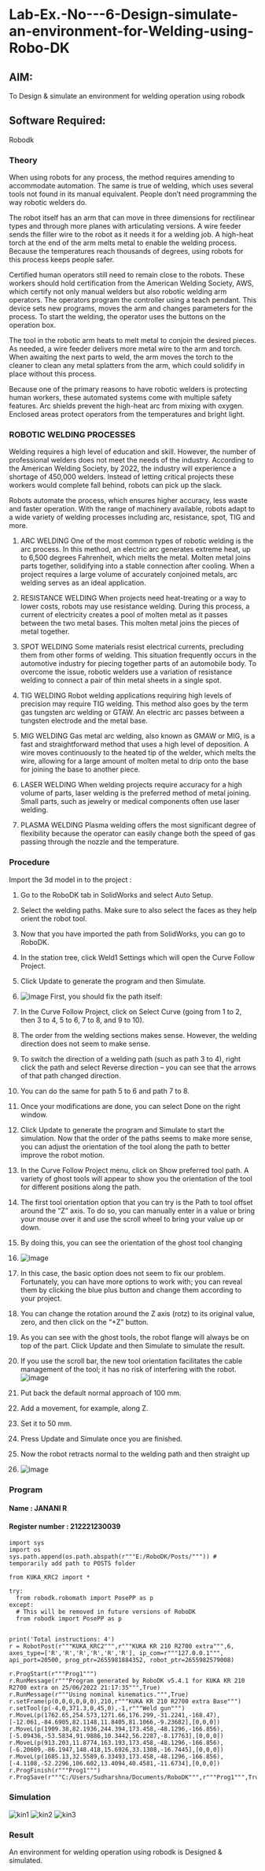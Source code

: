 # Lab-Ex.-No---6-Design-simulate-an-environment-for-Welding-using-Robo-DK


 
## AIM:
  To Design & simulate an environment for welding operation using robodk 

## Software  Required:
Robodk

### Theory
When using robots for any process, the method requires amending to accommodate automation. The same is true of welding, which uses several tools not found in its manual equivalent. People don’t need programming the way robotic welders do.

The robot itself has an arm that can move in three dimensions for rectilinear types and through more planes with articulating versions. A wire feeder sends the filler wire to the robot as it needs it for a welding job. A high-heat torch at the end of the arm melts metal to enable the welding process. Because the temperatures reach thousands of degrees, using robots for this process keeps people safer.

Certified human operators still need to remain close to the robots. These workers should hold certification from the American Welding Society, AWS, which certify not only manual welders but also robotic welding arm operators. The operators program the controller using a teach pendant. This device sets new programs, moves the arm and changes parameters for the process. To start the welding, the operator uses the buttons on the operation box.

The tool in the robotic arm heats to melt metal to conjoin the desired pieces. As needed, a wire feeder delivers more metal wire to the arm and torch. When awaiting the next parts to weld, the arm moves the torch to the cleaner to clean any metal splatters from the arm, which could solidify in place without this process.

Because one of the primary reasons to have robotic welders is protecting human workers, these automated systems come with multiple safety features. Arc shields prevent the high-heat arc from mixing with oxygen. Enclosed areas protect operators from the temperatures and bright light.
### ROBOTIC WELDING PROCESSES
Welding requires a high level of education and skill. However, the number of professional welders does not meet the needs of the industry. According to the American Welding Society, by 2022, the industry will experience a shortage of 450,000 welders. Instead of letting critical projects these workers would complete fall behind, robots can pick up the slack.

Robots automate the process, which ensures higher accuracy, less waste and faster operation. With the range of machinery available, robots adapt to a wide variety of welding processes including arc, resistance, spot, TIG and more.


1. ARC WELDING
One of the most common types of robotic welding is the arc process. In this method, an electric arc generates extreme heat, up to 6,500 degrees Fahrenheit, which melts the metal. Molten metal joins parts together, solidifying into a stable connection after cooling. When a project requires a large volume of accurately conjoined metals, arc welding serves as an ideal application.

2. RESISTANCE WELDING
When projects need heat-treating or a way to lower costs, robots may use resistance welding. During this process, a current of electricity creates a pool of molten metal as it passes between the two metal bases. This molten metal joins the pieces of metal together.

3. SPOT WELDING
Some materials resist electrical currents, precluding them from other forms of welding. This situation frequently occurs in the automotive industry for piecing together parts of an automobile body. To overcome the issue, robotic welders use a variation of resistance welding to connect a pair of thin metal sheets in a single spot.

4. TIG WELDING
Robot welding applications requiring high levels of precision may require TIG welding. This method also goes by the term gas tungsten arc welding or GTAW. An electric arc passes between a tungsten electrode and the metal base.

5. MIG WELDING
Gas metal arc welding, also known as GMAW or MIG, is a fast and straightforward method that uses a high level of deposition. A wire moves continuously to the heated tip of the welder, which melts the wire, allowing for a large amount of molten metal to drip onto the base for joining the base to another piece.

6. LASER WELDING
When welding projects require accuracy for a high volume of parts, laser welding is the preferred method of metal joining. Small parts, such as jewelry or medical components often use laser welding.

7. PLASMA WELDING
Plasma welding offers the most significant degree of flexibility because the operator can easily change both the speed of gas passing through the nozzle and the temperature.



### Procedure 


 Import the 3d model in to the project  :
1. Go to the RoboDK tab in SolidWorks and select Auto Setup.
2. Select the welding paths. Make sure to also select the faces as they help orient the robot tool.
3. Now that you have imported the path from SolidWorks, you can go to RoboDK.
4. In the station tree, click Weld1 Settings which will open the Curve Follow Project.
5. Click Update to generate the program and then Simulate.
6. ![image](https://user-images.githubusercontent.com/36288975/173730531-c72ca3bd-9eb2-4a06-9e88-8a745cd0c5fd.png)
First, you should fix the path itself:
1. In the Curve Follow Project, click on Select Curve (going from 1 to 2, then 3 to 4, 5 to 6, 7 to 8, and 9
to 10).
2. The order from the welding sections makes sense. However, the welding direction does not seem to
make sense.
3. To switch the direction of a welding path (such as path 3 to 4), right click the path and select Reverse
direction – you can see that the arrows of that path changed direction.
4. You can do the same for path 5 to 6 and path 7 to 8.
5. Once your modifications are done, you can select Done on the right window.
6. Click Update to generate the program and Simulate to start the simulation.
Now that the order of the paths seems to make more sense, you can adjust the orientation of the tool along the
path to better improve the robot motion.
7. In the Curve Follow Project menu, click on Show preferred tool path. A variety of ghost tools will
appear to show you the orientation of the tool for different positions along the path.
8. The first tool orientation option that you can try is the Path to tool offset around the “Z” axis. To do so,
you can manually enter in a value or bring your mouse over it and use the scroll wheel to bring your value
up or down.
9. By doing this, you can see the orientation of the ghost tool changing
10. ![image](https://user-images.githubusercontent.com/36288975/173730657-fe5452ba-90f3-4dab-9a1f-39682983ef41.png)
11. In this case, the basic option does not seem to fix our problem. Fortunately, you can have more options to work
with; you can reveal them by clicking the blue plus button and change them according to your project.
10. You can change the rotation around the Z axis (rotz) to its original value, zero, and then click on the “+Z”
button.
11. As you can see with the ghost tools, the robot flange will always be on top of the part. Click Update and
then Simulate to simulate the result.
12. If you use the scroll bar, the new tool orientation facilitates the cable management of the tool; it has no
risk of interfering with the robot.
![image](https://user-images.githubusercontent.com/36288975/173730700-8782988f-bb79-465e-95f4-e4041b740c70.png)

1. Put back the default normal approach of 100 mm.
2. Add a movement, for example, along Z.
3. Set it to 50 mm.
4. Press Update and Simulate once you are finished.
5. Now the robot retracts normal to the welding path and then straight up
6. ![image](https://user-images.githubusercontent.com/36288975/173730741-29331e12-e805-44da-bc71-798894720348.png)

### Program
#### Name : JANANI R
#### Register number : 212221230039
```
import sys
import os
sys.path.append(os.path.abspath(r"""E:/RoboDK/Posts/""")) # temporarily add path to POSTS folder

from KUKA_KRC2 import *

try:
  from robodk.robomath import PosePP as p
except:
  # This will be removed in future versions of RoboDK
  from robodk import PosePP as p


print('Total instructions: 4')
r = RobotPost(r"""KUKA_KRC2""",r"""KUKA KR 210 R2700 extra""",6, axes_type=['R','R','R','R','R','R'], ip_com=r"""127.0.0.1""", api_port=20500, prog_ptr=2655981884352, robot_ptr=2655982579008)

r.ProgStart(r"""Prog1""")
r.RunMessage(r"""Program generated by RoboDK v5.4.1 for KUKA KR 210 R2700 extra on 25/06/2022 21:17:35""",True)
r.RunMessage(r"""Using nominal kinematics.""",True)
r.setFrame(p(0,0,0,0,0,0),210,r"""KUKA KR 210 R2700 extra Base""")
r.setTool(p(-4,0,371.3,0,45,0),-1,r"""Weld gun""")
r.MoveL(p(1762.65,254.573,1271.66,176.299,-31.2241,-168.47),[-12.061,-84.6905,82.1148,11.8405,81.1066,-9.23682],[0,0,0])
r.MoveL(p(1909.38,82.1936,244.394,173.458,-48.1296,-166.856),[-5.09436,-53.5834,91.9886,10.3442,56.2287,-8.17763],[0,0,0])
r.MoveL(p(913.203,11.8774,163.193,173.458,-48.1296,-166.856),[-6.20609,-86.1947,148.418,15.6926,33.1308,-16.7445],[0,0,0])
r.MoveL(p(1685.13,32.5589,6.33493,173.458,-48.1296,-166.856),[-4.1108,-52.2296,106.602,13.4094,40.4581,-11.6734],[0,0,0])
r.ProgFinish(r"""Prog1""")
r.ProgSave(r"""C:/Users/Sudharshna/Documents/RoboDK""",r"""Prog1""",True,r"""E:/RoboDK/Other/VSCodium/VSCodium.exe""")
```
### Simulation
![kin1](https://github.com/Janani-2003/Lab-Ex.-No---6-Design-simulate-an-environment-for-Welding-using-Robo-DK/assets/94288340/0158eed2-87b0-45e8-9a7f-9b16678f88cc)
![kin2](https://github.com/Janani-2003/Lab-Ex.-No---6-Design-simulate-an-environment-for-Welding-using-Robo-DK/assets/94288340/ab745b27-d545-483d-9954-34fe1c296d39)
![kin3](https://github.com/Janani-2003/Lab-Ex.-No---6-Design-simulate-an-environment-for-Welding-using-Robo-DK/assets/94288340/49ffd6e5-bb9d-45ee-afdc-7207ff61566e)
### Result
An environment for welding operation using robodk is Designed & simulated.


